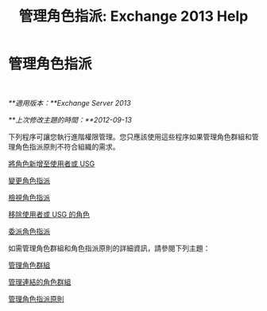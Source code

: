 ﻿---
title: '管理角色指派: Exchange 2013 Help'
TOCTitle: 管理角色指派
ms:assetid: 1d174faa-cea9-4267-a7b4-462041cf009b
ms:mtpsurl: https://technet.microsoft.com/zh-tw/library/Dd638091(v=EXCHG.150)
ms:contentKeyID: 50472795
ms.date: 05/21/2018
mtps_version: v=EXCHG.150
ms.translationtype: MT
---

# 管理角色指派

 

_**適用版本：**Exchange Server 2013_

_**上次修改主題的時間：**2012-09-13_

下列程序可讓您執行進階權限管理。您只應該使用這些程序如果管理角色群組和管理角色指派原則不符合組織的需求。

[將角色新增至使用者或 USG](add-a-role-to-a-user-or-usg-exchange-2013-help.md)

[變更角色指派](change-a-role-assignment-exchange-2013-help.md)

[檢視角色指派](view-role-assignments-exchange-2013-help.md)

[移除使用者或 USG 的角色](remove-a-role-from-a-user-or-usg-exchange-2013-help.md)

[委派角色指派](delegate-role-assignments-exchange-2013-help.md)

如需管理角色群組和角色指派原則的詳細資訊，請參閱下列主題：

[管理角色群組](manage-role-groups-exchange-2013-help.md)

[管理連結的角色群組](manage-linked-role-groups-exchange-2013-help.md)

[管理角色指派原則](manage-role-assignment-policies-exchange-2013-help.md)

